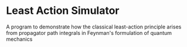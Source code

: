 # Least Action Simulator
A program to demonstrate how the classical least-action principle arises from propagator path integrals in Feynman's formulation of quantum mechanics 
